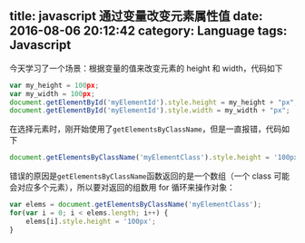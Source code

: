 title: javascript 通过变量改变元素属性值
date: 2016-08-06 20:12:42
category: Language
tags: Javascript
---

今天学习了一个场景：根据变量的值来改变元素的 height 和 width，代码如下
```javascript
var my_height = 100px;
var my_width = 100px;
document.getElementById('myElementId').style.height = my_height + "px";
document.getElementById('myElementId').style.width = my_width + "px";
```

<!--more-->

在选择元素时，刚开始使用了`getElementsByClassName`，但是一直报错，代码如下
```javascript
document.getElementsByClassName('myElementClass').style.height = '100px';
```

错误的原因是`getElementsByClassName`函数返回的是一个数组（一个 class 可能会对应多个元素），所以要对返回的组数用 for 循环来操作对象：
```javascript
var elems = document.getElementsByClassName('myElementClass');
for(var i = 0; i < elems.length; i++) {
    elems[i].style.height = '100px';
}
```